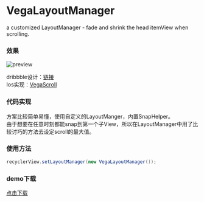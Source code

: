 # VegaLayoutManager
a customized LayoutManager - fade and shrink the head itemView when scrolling.

### 效果
![preview](https://camo.githubusercontent.com/bb984a34320d944ccf561857995c90629f5037a0/68747470733a2f2f662e666c6f636b75736572636f6e74656e74322e636f6d2f646334323539613135303438303136333139393038353836)

dribbble设计：[链接](https://dribbble.com/shots/3793079-iPhone-8-iOS-11)<br>
Ios实现：[VegaScroll](https://github.com/AppliKeySolutions/VegaScroll)

### 代码实现
方案比较简单易懂，使用自定义的LayoutManger，内置SnapHelper。<br>
由于想要在任意时刻都能snap到第一个子View，所以在LayoutManager中用了比较讨巧的方法去设定scroll的最大值。

### 使用方法
```java
recyclerView.setLayoutManager(new VegaLayoutManager());
```

### demo下载
[点击下载](https://github.com/xmuSistone/VegaLayoutManager/blob/master/app-debug.apk?raw=true)
